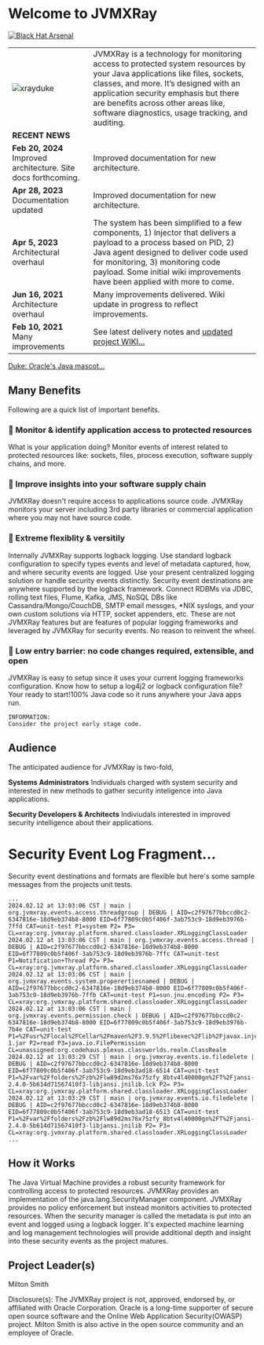 
# Welcome to JVMXRay

[![Black Hat Arsenal](https://raw.githubusercontent.com/toolswatch/badges/master/arsenal/usa/2020.svg?sanitize=true)](https://www.toolswatch.org/blackhat-arsenal-us-2020-archive/)

|  |  |
| --- | :--- |
| ![xrayduke](https://user-images.githubusercontent.com/8450615/88954072-af62ef00-d24e-11ea-95f9-734395481248.png) | JVMXRay is a technology for monitoring access to protected system resources by your Java applications like files, sockets, classes, and more. It’s designed with an application security emphasis but there are benefits across other areas like, software diagnostics, usage tracking, and auditing. |
| **RECENT NEWS** | &nbsp; |
| **Feb 20, 2024** Improved architecture. Site docs forthcoming. | Improved documentation for new architecture. |
| **Apr 28, 2023** Documentation updated | Improved documentation for new architecture. |
| **Apr 5, 2023** Architectural overhaul | The system has been simplified to a few components, 1) Injector that delivers a payload to a process based on PID, 2) Java agent designed to deliver code used for monitoring, 3) monitoring code payload. Some initial wiki improvements have been applied with more to come. |
| **Jun 16, 2021** Architecture overhaul | Many improvements delivered. Wiki update in progress to reflect improvements. |
| **Feb 10, 2021** Many improvements | See latest delivery notes and [updated project WIKI...](https://github.com/spoofzu/jvmxray/wiki) |

[Duke: Oracle's Java mascot...](https://wiki.openjdk.java.net/display/duke/Main)

## Many Benefits
Following are a quick list of important benefits.

### :rocket: Monitor & identify application access to protected resources
What is your application doing?  Monitor events of interest related to protected resources like: sockets, files, process execution, software supply chains, and more.

### :rocket: Improve insights into your software supply chain
JVMXRay doesn't require access to applications source code.  JVMXRay monitors your server including 3rd party libraries or commercial application where you may not have source code.

### :rocket: Extreme flexiblity & versitily
Internally JVMXRay supports logback logging.  Use standard logback configuration to specify types events and level of metadata captured, how, and where security events are logged.  Use your present centralized logging solution or handle security events distinctly.  Security event destinations are anywhere supported by the logback framework.  Connect RDBMs via JDBC, rolling text files, Flume, Kafka, JMS, NoSQL DBs like Cassandra/Mongo/CouchDB, SMTP email messges, *NIX syslogs, and your own custom solutions via HTTP, socket appenders, etc.  These are not JVMXRay features but are features of popular logging frameworks and leveraged by JVMXRay for security events.  No reason to reinvent the wheel.

### :rocket: Low entry barrier: no code changes required, extensible, and open
JVMXRay is easy to setup since it uses your current logging frameworks configuration.  Know how to setup a log4j2 or logback configuration file?  Your ready to start!100% Java code so it runs anywhere your Java apps run.

```
INFORMATION:
Consider the project early stage code.
```

## Audience
The anticipated audience for JVMXRay is two-fold,<br/>

**Systems Administrators**
Individuals charged with system security and interested in new methods to gather security inteligence into Java applications.

**Security Developers & Architects**
Indiviudals interested in improved security intelligence about their applications.

<!-- TODO: // Update example
# Deploying JVMXRay with Examples
The following provides some basic information to download and compile JVMXRay source on your computer.  Remainder of the video shows how to get JVMXRay working with Tomcat and work with Tomcat's examples.

[![](http://img.youtube.com/vi/QxgTiTCorow/0.jpg)](http://www.youtube.com/watch?v=QxgTiTCorow "JVMXRay Deploy")
-->
# Security Event Log Fragment...

Security event destinations and formats are flexible but here's some sample messages from the projects unit tests.

```
...
2024.02.12 at 13:03:06 CST | main | org.jvmxray.events.access.threadgroup | DEBUG | AID=c2f97677bbccd0c2-6347816e-18d9eb374b8-8000 EID=6f77809c0b5f406f-3ab753c9-18d9eb3976b-7ffd CAT=unit-test P1=system P2= P3= CL=xray:org.jvmxray.platform.shared.classloader.XRLoggingClassLoader
2024.02.12 at 13:03:06 CST | main | org.jvmxray.events.access.thread | DEBUG | AID=c2f97677bbccd0c2-6347816e-18d9eb374b8-8000 EID=6f77809c0b5f406f-3ab753c9-18d9eb3976b-7ffc CAT=unit-test P1=Notification+Thread P2= P3= CL=xray:org.jvmxray.platform.shared.classloader.XRLoggingClassLoader
2024.02.12 at 13:03:06 CST | main | org.jvmxray.events.system.properertiesnamed | DEBUG | AID=c2f97677bbccd0c2-6347816e-18d9eb374b8-8000 EID=6f77809c0b5f406f-3ab753c9-18d9eb3976b-7ffb CAT=unit-test P1=sun.jnu.encoding P2= P3= CL=xray:org.jvmxray.platform.shared.classloader.XRLoggingClassLoader
2024.02.12 at 13:03:06 CST | main | org.jvmxray.events.permission.check | DEBUG | AID=c2f97677bbccd0c2-6347816e-18d9eb374b8-8000 EID=6f77809c0b5f406f-3ab753c9-18d9eb3976b-7b4e CAT=unit-test P1=%2Fusr%2Flocal%2FCellar%2Fmaven%2F3.9.5%2Flibexec%2Flib%2Fjavax.inject-1.jar P2=read P3=java.io.FilePermission CL=unassigned:org.codehaus.plexus.classworlds.realm.ClassRealm
2024.02.12 at 13:03:29 CST | main | org.jvmxray.events.io.filedelete | DEBUG | AID=c2f97677bbccd0c2-6347816e-18d9eb374b8-8000 EID=6f77809c0b5f406f-3ab753c9-18d9eb3ad18-6514 CAT=unit-test P1=%2Fvar%2Ffolders%2Fzb%2Flw89d2ms76x75zfy_8btv4l40000gn%2FT%2Fjansi-2.4.0-5b614d71567410f3-libjansi.jnilib.lck P2= P3= CL=xray:org.jvmxray.platform.shared.classloader.XRLoggingClassLoader
2024.02.12 at 13:03:29 CST | main | org.jvmxray.events.io.filedelete | DEBUG | AID=c2f97677bbccd0c2-6347816e-18d9eb374b8-8000 EID=6f77809c0b5f406f-3ab753c9-18d9eb3ad18-6513 CAT=unit-test P1=%2Fvar%2Ffolders%2Fzb%2Flw89d2ms76x75zfy_8btv4l40000gn%2FT%2Fjansi-2.4.0-5b614d71567410f3-libjansi.jnilib P2= P3= CL=xray:org.jvmxray.platform.shared.classloader.XRLoggingClassLoader
...

```

## How it Works
The Java Virtual Machine provides a robust security framework for controlling access to protected resources.  JVMXRay provides an implementation of the java.lang.SecurityManager component.  JVMXRay provides no policy enforcement but instead monitors activities to protected resources.  When the security manager is called the metadata is put into an event and logged using a logback logger.  It's expected machine learning and log management technologies will provide additional depth and insight into these security events as the project matures.

## Project Leader(s)
Milton Smith

Disclosure(s):  The JVMXRay project is not, approved, endorsed by, or affiliated with Oracle Corporation.  Oracle is a long-time supporter of secure open source software and the Online Web Application Security(OWASP) project.  Milton Smith is also active in the open source community and an employee of Oracle.

